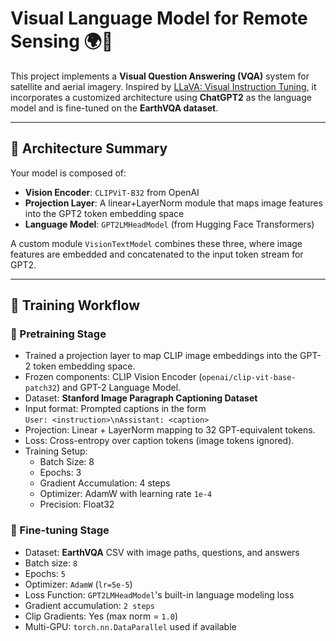 # Visual Language Model for Remote Sensing 🌍📡

This project implements a **Visual Question Answering (VQA)** system for satellite and aerial imagery. Inspired by [LLaVA: Visual Instruction Tuning](https://llava-vl.github.io), it incorporates a customized architecture using **ChatGPT2** as the language model and is fine-tuned on the **EarthVQA dataset**.

---

## 🧠 Architecture Summary

Your model is composed of:

- **Vision Encoder**: `CLIPViT-B32` from OpenAI
- **Projection Layer**: A linear+LayerNorm module that maps image features into the GPT2 token embedding space
- **Language Model**: `GPT2LMHeadModel` (from Hugging Face Transformers)

A custom module `VisionTextModel` combines these three, where image features are embedded and concatenated to the input token stream for GPT2.

---

## 🧪 Training Workflow

### 📍 Pretraining Stage 
- Trained a projection layer to map CLIP image embeddings into the GPT-2 token embedding space.
- Frozen components: CLIP Vision Encoder (`openai/clip-vit-base-patch32`) and GPT-2 Language Model.
- Dataset: **Stanford Image Paragraph Captioning Dataset**
- Input format: Prompted captions in the form  
  `User: <instruction>\nAssistant: <caption>`
- Projection: Linear + LayerNorm mapping to 32 GPT-equivalent tokens.
- Loss: Cross-entropy over caption tokens (image tokens ignored).
- Training Setup:
  - Batch Size: 8
  - Epochs: 3
  - Gradient Accumulation: 4 steps
  - Optimizer: AdamW with learning rate `1e-4`
  - Precision: Float32

### 📍 Fine-tuning Stage
- Dataset: **EarthVQA** CSV with image paths, questions, and answers
- Batch size: `8`
- Epochs: `5`
- Optimizer: `AdamW` (`lr=5e-5`)
- Loss Function: `GPT2LMHeadModel`'s built-in language modeling loss
- Gradient accumulation: `2 steps`
- Clip Gradients: Yes (max norm = `1.0`)
- Multi-GPU: `torch.nn.DataParallel` used if available

